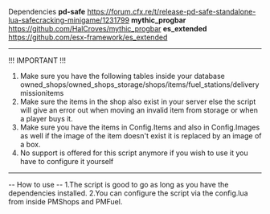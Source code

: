 Dependencies
 **pd-safe** https://forum.cfx.re/t/release-pd-safe-standalone-lua-safecracking-minigame/1231799
 **mythic_progbar** https://github.com/HalCroves/mythic_progbar
 **es_extended** https://github.com/esx-framework/es_extended

---

!!! IMPORTANT !!!

1. Make sure you have the following tables inside your database owned_shops/owned_shops_storage/shops/items/fuel_stations/deliverymissionitems
2. Make sure the items in the shop also exist in your server else the script will give an error out when moving an invalid item from storage or when a player buys it.
3. Make sure you have the items in Config.Items and also in Config.Images as well if the image of the item doesn't exist it is replaced by an image of a box.
4. No support is offered for this script anymore if you wish to use it you have to configure it yourself

---

-- How to use --
1.The script is good to go as long as you have the dependencies installed.
2.You can configure the script via the config.lua from inside PMShops and PMFuel.
